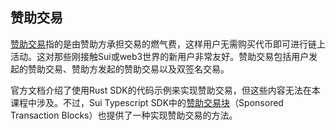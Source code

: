 ## 赞助交易

[赞助交易](https://docs.sui.io/guides/developer/sui-101/sponsor-txn#sponsored-transaction-flow)指的是由赞助方承担交易的燃气费，这样用户无需购买代币即可进行链上活动。这对那些刚接触Sui或web3世界的新用户非常友好。赞助交易包括用户发起的赞助交易、赞助方发起的赞助交易以及双签名交易。

官方文档介绍了使用Rust SDK的代码示例来实现赞助交易，但这些内容无法在本课程中涉及。不过，Sui Typescript SDK中的[赞助交易块](https://sdk.mystenlabs.com/typescript/transaction-building/sponsored-transactions)（Sponsored Transaction Blocks）也提供了一种实现赞助交易的方法。